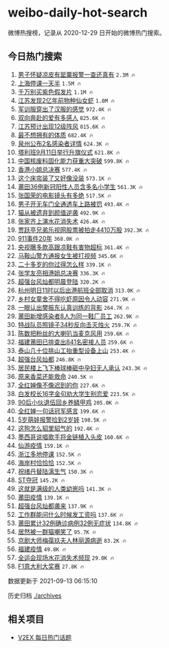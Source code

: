 # weibo-daily-hot-search

微博热搜榜，记录从 2020-12-29 日开始的微博热门搜索。

## 今日热门搜索

<!-- BEGIN -->

1. [男子怀疑凉皮有罂粟报警一查还真有](https://s.weibo.com/weibo?q=%23%E7%94%B7%E5%AD%90%E6%80%80%E7%96%91%E5%87%89%E7%9A%AE%E6%9C%89%E7%BD%82%E7%B2%9F%E6%8A%A5%E8%AD%A6%E4%B8%80%E6%9F%A5%E8%BF%98%E7%9C%9F%E6%9C%89%23&Refer=top) `2.3M 🔥`
1. [上海停课一天半](https://s.weibo.com/weibo?q=%23%E4%B8%8A%E6%B5%B7%E5%81%9C%E8%AF%BE%E4%B8%80%E5%A4%A9%E5%8D%8A%23&Refer=top) `1.5M 🔥`
1. [千万别买紫色假发片](https://s.weibo.com/weibo?q=%23%E5%8D%83%E4%B8%87%E5%88%AB%E4%B9%B0%E7%B4%AB%E8%89%B2%E5%81%87%E5%8F%91%E7%89%87%23&Refer=top) `1.1M 🔥`
1. [江苏发现2亿年前物种仙女虾](https://s.weibo.com/weibo?q=%23%E6%B1%9F%E8%8B%8F%E5%8F%91%E7%8E%B02%E4%BA%BF%E5%B9%B4%E5%89%8D%E7%89%A9%E7%A7%8D%E4%BB%99%E5%A5%B3%E8%99%BE%23&Refer=top) `1.0M 🔥`
1. [军训服穿出了汉服的感觉](https://s.weibo.com/weibo?q=%23%E5%86%9B%E8%AE%AD%E6%9C%8D%E7%A9%BF%E5%87%BA%E4%BA%86%E6%B1%89%E6%9C%8D%E7%9A%84%E6%84%9F%E8%A7%89%23&Refer=top) `972.4K 🔥`
1. [双向奔赴的爱有多感人](https://s.weibo.com/weibo?q=%23%E5%8F%8C%E5%90%91%E5%A5%94%E8%B5%B4%E7%9A%84%E7%88%B1%E6%9C%89%E5%A4%9A%E6%84%9F%E4%BA%BA%23&Refer=top) `825.6K 🔥`
1. [江苏预计出现12级阵风](https://s.weibo.com/weibo?q=%23%E6%B1%9F%E8%8B%8F%E9%A2%84%E8%AE%A1%E5%87%BA%E7%8E%B012%E7%BA%A7%E9%98%B5%E9%A3%8E%23&Refer=top) `815.6K 🔥`
1. [最不想拥有的体质](https://s.weibo.com/weibo?q=%23%E6%9C%80%E4%B8%8D%E6%83%B3%E6%8B%A5%E6%9C%89%E7%9A%84%E4%BD%93%E8%B4%A8%23&Refer=top) `682.4K 🔥`
1. [泉州公布2名感染者详情](https://s.weibo.com/weibo?q=%E6%B3%89%E5%B7%9E%E5%85%AC%E5%B8%832%E5%90%8D%E6%84%9F%E6%9F%93%E8%80%85%E8%AF%A6%E6%83%85&Refer=top) `624.3K 🔥`
1. [塔利班9月11日举行升旗仪式](https://s.weibo.com/weibo?q=%23%E5%A1%94%E5%88%A9%E7%8F%AD9%E6%9C%8811%E6%97%A5%E4%B8%BE%E8%A1%8C%E5%8D%87%E6%97%97%E4%BB%AA%E5%BC%8F%23&Refer=top) `621.8K 🔥`
1. [中国核废料固化能力获重大突破](https://s.weibo.com/weibo?q=%23%E4%B8%AD%E5%9B%BD%E6%A0%B8%E5%BA%9F%E6%96%99%E5%9B%BA%E5%8C%96%E8%83%BD%E5%8A%9B%E8%8E%B7%E9%87%8D%E5%A4%A7%E7%AA%81%E7%A0%B4%23&Refer=top) `599.8K 🔥`
1. [香港小姐总决赛](https://s.weibo.com/weibo?q=%E9%A6%99%E6%B8%AF%E5%B0%8F%E5%A7%90%E6%80%BB%E5%86%B3%E8%B5%9B&Refer=top) `577.4K 🔥`
1. [这个床帘装了又好像没装](https://s.weibo.com/weibo?q=%23%E8%BF%99%E4%B8%AA%E5%BA%8A%E5%B8%98%E8%A3%85%E4%BA%86%E5%8F%88%E5%A5%BD%E5%83%8F%E6%B2%A1%E8%A3%85%23&Refer=top) `573.1K 🔥`
1. [莆田36例新冠阳性人员含多名小学生](https://s.weibo.com/weibo?q=%23%E8%8E%86%E7%94%B036%E4%BE%8B%E6%96%B0%E5%86%A0%E9%98%B3%E6%80%A7%E4%BA%BA%E5%91%98%E5%90%AB%E5%A4%9A%E5%90%8D%E5%B0%8F%E5%AD%A6%E7%94%9F%23&Refer=top) `561.3K 🔥`
1. [张国荣的电影镜头有多绝](https://s.weibo.com/weibo?q=%23%E5%BC%A0%E5%9B%BD%E8%8D%A3%E7%9A%84%E7%94%B5%E5%BD%B1%E9%95%9C%E5%A4%B4%E6%9C%89%E5%A4%9A%E7%BB%9D%23&Refer=top) `517.5K 🔥`
1. [男子开无车门全通透车上路被罚](https://s.weibo.com/weibo?q=%23%E7%94%B7%E5%AD%90%E5%BC%80%E6%97%A0%E8%BD%A6%E9%97%A8%E5%85%A8%E9%80%9A%E9%80%8F%E8%BD%A6%E4%B8%8A%E8%B7%AF%E8%A2%AB%E7%BD%9A%23&Refer=top) `493.4K 🔥`
1. [猫从被遗弃到颜值逆袭](https://s.weibo.com/weibo?q=%23%E7%8C%AB%E4%BB%8E%E8%A2%AB%E9%81%97%E5%BC%83%E5%88%B0%E9%A2%9C%E5%80%BC%E9%80%86%E8%A2%AD%23&Refer=top) `492.9K 🔥`
1. [张家齐上演水花消失术](https://s.weibo.com/weibo?q=%23%E5%BC%A0%E5%AE%B6%E9%BD%90%E4%B8%8A%E6%BC%94%E6%B0%B4%E8%8A%B1%E6%B6%88%E5%A4%B1%E6%9C%AF%23&Refer=top) `426.4K 🔥`
1. [贾跃亭兄弟乐视网股票被拍走4410万股](https://s.weibo.com/weibo?q=%23%E8%B4%BE%E8%B7%83%E4%BA%AD%E5%85%84%E5%BC%9F%E4%B9%90%E8%A7%86%E7%BD%91%E8%82%A1%E7%A5%A8%E8%A2%AB%E6%8B%8D%E8%B5%B04410%E4%B8%87%E8%82%A1%23&Refer=top) `392.3K 🔥`
1. [911事件20年](https://s.weibo.com/weibo?q=%23911%E4%BA%8B%E4%BB%B620%E5%B9%B4%23&Refer=top) `368.0K 🔥`
1. [央视曝多款高跟凉鞋有害物超标](https://s.weibo.com/weibo?q=%23%E5%A4%AE%E8%A7%86%E6%9B%9D%E5%A4%9A%E6%AC%BE%E9%AB%98%E8%B7%9F%E5%87%89%E9%9E%8B%E6%9C%89%E5%AE%B3%E7%89%A9%E8%B6%85%E6%A0%87%23&Refer=top) `361.4K 🔥`
1. [马鞍山警方通报女生被打视频](https://s.weibo.com/weibo?q=%23%E9%A9%AC%E9%9E%8D%E5%B1%B1%E8%AD%A6%E6%96%B9%E9%80%9A%E6%8A%A5%E5%A5%B3%E7%94%9F%E8%A2%AB%E6%89%93%E8%A7%86%E9%A2%91%23&Refer=top) `345.6K 🔥`
1. [二十多岁的你过得怎么样](https://s.weibo.com/weibo?q=%23%E4%BA%8C%E5%8D%81%E5%A4%9A%E5%B2%81%E7%9A%84%E4%BD%A0%E8%BF%87%E5%BE%97%E6%80%8E%E4%B9%88%E6%A0%B7%23&Refer=top) `339.1K 🔥`
1. [张学友亮相港姐总决赛](https://s.weibo.com/weibo?q=%23%E5%BC%A0%E5%AD%A6%E5%8F%8B%E4%BA%AE%E7%9B%B8%E6%B8%AF%E5%A7%90%E6%80%BB%E5%86%B3%E8%B5%9B%23&Refer=top) `336.3K 🔥`
1. [超强台风灿都明晨登陆](https://s.weibo.com/weibo?q=%23%E8%B6%85%E5%BC%BA%E5%8F%B0%E9%A3%8E%E7%81%BF%E9%83%BD%E6%98%8E%E6%99%A8%E7%99%BB%E9%99%86%23&Refer=top) `320.2K 🔥`
1. [杭州明日11时以后出港航班全部取消](https://s.weibo.com/weibo?q=%23%E6%9D%AD%E5%B7%9E%E6%98%8E%E6%97%A511%E6%97%B6%E4%BB%A5%E5%90%8E%E5%87%BA%E6%B8%AF%E8%88%AA%E7%8F%AD%E5%85%A8%E9%83%A8%E5%8F%96%E6%B6%88%23&Refer=top) `313.0K 🔥`
1. [乡村女童舍不得吃虾原因令人动容](https://s.weibo.com/weibo?q=%23%E4%B9%A1%E6%9D%91%E5%A5%B3%E7%AB%A5%E8%88%8D%E4%B8%8D%E5%BE%97%E5%90%83%E8%99%BE%E5%8E%9F%E5%9B%A0%E4%BB%A4%E4%BA%BA%E5%8A%A8%E5%AE%B9%23&Refer=top) `271.9K 🔥`
1. [一眼认出樊振东认真训练的背影](https://s.weibo.com/weibo?q=%23%E4%B8%80%E7%9C%BC%E8%AE%A4%E5%87%BA%E6%A8%8A%E6%8C%AF%E4%B8%9C%E8%AE%A4%E7%9C%9F%E8%AE%AD%E7%BB%83%E7%9A%84%E8%83%8C%E5%BD%B1%23&Refer=top) `264.7K 🔥`
1. [莆田新增感染者8人为同一鞋厂员工](https://s.weibo.com/weibo?q=%23%E8%8E%86%E7%94%B0%E6%96%B0%E5%A2%9E%E6%84%9F%E6%9F%93%E8%80%858%E4%BA%BA%E4%B8%BA%E5%90%8C%E4%B8%80%E9%9E%8B%E5%8E%82%E5%91%98%E5%B7%A5%23&Refer=top) `262.9K 🔥`
1. [特战队员照镜子34秒反向击灭烛火](https://s.weibo.com/weibo?q=%23%E7%89%B9%E6%88%98%E9%98%9F%E5%91%98%E7%85%A7%E9%95%9C%E5%AD%9034%E7%A7%92%E5%8F%8D%E5%90%91%E5%87%BB%E7%81%AD%E7%83%9B%E7%81%AB%23&Refer=top) `259.7K 🔥`
1. [陈数把粉丝的大喇叭当麦克风用](https://s.weibo.com/weibo?q=%23%E9%99%88%E6%95%B0%E6%8A%8A%E7%B2%89%E4%B8%9D%E7%9A%84%E5%A4%A7%E5%96%87%E5%8F%AD%E5%BD%93%E9%BA%A6%E5%85%8B%E9%A3%8E%E7%94%A8%23&Refer=top) `259.6K 🔥`
1. [福建莆田已排查出841名密接人员](https://s.weibo.com/weibo?q=%23%E7%A6%8F%E5%BB%BA%E8%8E%86%E7%94%B0%E5%B7%B2%E6%8E%92%E6%9F%A5%E5%87%BA841%E5%90%8D%E5%AF%86%E6%8E%A5%E4%BA%BA%E5%91%98%23&Refer=top) `259.6K 🔥`
1. [泰山几十位挑山工抬重型设备上山](https://s.weibo.com/weibo?q=%23%E6%B3%B0%E5%B1%B1%E5%87%A0%E5%8D%81%E4%BD%8D%E6%8C%91%E5%B1%B1%E5%B7%A5%E6%8A%AC%E9%87%8D%E5%9E%8B%E8%AE%BE%E5%A4%87%E4%B8%8A%E5%B1%B1%23&Refer=top) `253.4K 🔥`
1. [超强台风灿都](https://s.weibo.com/weibo?q=%23%E8%B6%85%E5%BC%BA%E5%8F%B0%E9%A3%8E%E7%81%BF%E9%83%BD%23&Refer=top) `246.8K 🔥`
1. [居民楼上飞下棒球棒砸中孕妇无人承认](https://s.weibo.com/weibo?q=%23%E5%B1%85%E6%B0%91%E6%A5%BC%E4%B8%8A%E9%A3%9E%E4%B8%8B%E6%A3%92%E7%90%83%E6%A3%92%E7%A0%B8%E4%B8%AD%E5%AD%95%E5%A6%87%E6%97%A0%E4%BA%BA%E6%89%BF%E8%AE%A4%23&Refer=top) `243.3K 🔥`
1. [原来香菜还能救命](https://s.weibo.com/weibo?q=%23%E5%8E%9F%E6%9D%A5%E9%A6%99%E8%8F%9C%E8%BF%98%E8%83%BD%E6%95%91%E5%91%BD%23&Refer=top) `240.5K 🔥`
1. [全红婵像不像迟到的你](https://s.weibo.com/weibo?q=%23%E5%85%A8%E7%BA%A2%E5%A9%B5%E5%83%8F%E4%B8%8D%E5%83%8F%E8%BF%9F%E5%88%B0%E7%9A%84%E4%BD%A0%23&Refer=top) `227.6K 🔥`
1. [白发校长16字金句劝大学生别恋爱](https://s.weibo.com/weibo?q=%23%E7%99%BD%E5%8F%91%E6%A0%A1%E9%95%BF16%E5%AD%97%E9%87%91%E5%8F%A5%E5%8A%9D%E5%A4%A7%E5%AD%A6%E7%94%9F%E5%88%AB%E6%81%8B%E7%88%B1%23&Refer=top) `223.5K 🔥`
1. [90后小伙退伍回乡养鳞甲鸡](https://s.weibo.com/weibo?q=%2390%E5%90%8E%E5%B0%8F%E4%BC%99%E9%80%80%E4%BC%8D%E5%9B%9E%E4%B9%A1%E5%85%BB%E9%B3%9E%E7%94%B2%E9%B8%A1%23&Refer=top) `205.0K 🔥`
1. [全红婵一句话冠军感言](https://s.weibo.com/weibo?q=%23%E5%85%A8%E7%BA%A2%E5%A9%B5%E4%B8%80%E5%8F%A5%E8%AF%9D%E5%86%A0%E5%86%9B%E6%84%9F%E8%A8%80%23&Refer=top) `199.6K 🔥`
1. [5岁萌娃报警捡到2岁娃](https://s.weibo.com/weibo?q=%235%E5%B2%81%E8%90%8C%E5%A8%83%E6%8A%A5%E8%AD%A6%E6%8D%A1%E5%88%B02%E5%B2%81%E5%A8%83%23&Refer=top) `198.5K 🔥`
1. [这狗怎么貂里貂气的](https://s.weibo.com/weibo?q=%23%E8%BF%99%E7%8B%97%E6%80%8E%E4%B9%88%E8%B2%82%E9%87%8C%E8%B2%82%E6%B0%94%E7%9A%84%23&Refer=top) `192.4K 🔥`
1. [墨西哥说唱歌手将金链植入头皮](https://s.weibo.com/weibo?q=%23%E5%A2%A8%E8%A5%BF%E5%93%A5%E8%AF%B4%E5%94%B1%E6%AD%8C%E6%89%8B%E5%B0%86%E9%87%91%E9%93%BE%E6%A4%8D%E5%85%A5%E5%A4%B4%E7%9A%AE%23&Refer=top) `160.6K 🔥`
1. [仙游疫情](https://s.weibo.com/weibo?q=%23%E4%BB%99%E6%B8%B8%E7%96%AB%E6%83%85%23&Refer=top) `159.1K 🔥`
1. [浙江多地停课](https://s.weibo.com/weibo?q=%23%E6%B5%99%E6%B1%9F%E5%A4%9A%E5%9C%B0%E5%81%9C%E8%AF%BE%23&Refer=top) `152.5K 🔥`
1. [海岸村恰恰恰](https://s.weibo.com/weibo?q=%23%E6%B5%B7%E5%B2%B8%E6%9D%91%E6%81%B0%E6%81%B0%E6%81%B0%23&Refer=top) `152.5K 🔥`
1. [祝绪丹替陆漓生气](https://s.weibo.com/weibo?q=%E7%A5%9D%E7%BB%AA%E4%B8%B9%E6%9B%BF%E9%99%86%E6%BC%93%E7%94%9F%E6%B0%94&Refer=top) `150.3K 🔥`
1. [ST夺冠](https://s.weibo.com/weibo?q=ST%E5%A4%BA%E5%86%A0&Refer=top) `145.2K 🔥`
1. [这就是满级的人类幼崽吗](https://s.weibo.com/weibo?q=%23%E8%BF%99%E5%B0%B1%E6%98%AF%E6%BB%A1%E7%BA%A7%E7%9A%84%E4%BA%BA%E7%B1%BB%E5%B9%BC%E5%B4%BD%E5%90%97%23&Refer=top) `141.3K 🔥`
1. [莆田疫情](https://s.weibo.com/weibo?q=%E8%8E%86%E7%94%B0%E7%96%AB%E6%83%85&Refer=top) `139.1K 🔥`
1. [超强台风灿都袭来](https://s.weibo.com/weibo?q=%23%E8%B6%85%E5%BC%BA%E5%8F%B0%E9%A3%8E%E7%81%BF%E9%83%BD%E8%A2%AD%E6%9D%A5%23&Refer=top) `137.9K 🔥`
1. [工作群能问什么时候发工资吗](https://s.weibo.com/weibo?q=%23%E5%B7%A5%E4%BD%9C%E7%BE%A4%E8%83%BD%E9%97%AE%E4%BB%80%E4%B9%88%E6%97%B6%E5%80%99%E5%8F%91%E5%B7%A5%E8%B5%84%E5%90%97%23&Refer=top) `137.6K 🔥`
1. [莆田累计32例确诊病例32例无症状](https://s.weibo.com/weibo?q=%23%E8%8E%86%E7%94%B0%E7%B4%AF%E8%AE%A132%E4%BE%8B%E7%A1%AE%E8%AF%8A%E7%97%85%E4%BE%8B32%E4%BE%8B%E6%97%A0%E7%97%87%E7%8A%B6%23&Refer=top) `134.8K 🔥`
1. [居然被一群猫嘲笑了](https://s.weibo.com/weibo?q=%23%E5%B1%85%E7%84%B6%E8%A2%AB%E4%B8%80%E7%BE%A4%E7%8C%AB%E5%98%B2%E7%AC%91%E4%BA%86%23&Refer=top) `95.7K 🔥`
1. [京剧大师梅葆玖夫人林丽源病逝](https://s.weibo.com/weibo?q=%E4%BA%AC%E5%89%A7%E5%A4%A7%E5%B8%88%E6%A2%85%E8%91%86%E7%8E%96%E5%A4%AB%E4%BA%BA%E6%9E%97%E4%B8%BD%E6%BA%90%E7%97%85%E9%80%9D&Refer=top) `83.2K 🔥`
1. [福建疫情](https://s.weibo.com/weibo?q=%23%E7%A6%8F%E5%BB%BA%E7%96%AB%E6%83%85%23&Refer=top) `49.8K 🔥`
1. [全运会现场水花消失术频现](https://s.weibo.com/weibo?q=%23%E5%85%A8%E8%BF%90%E4%BC%9A%E7%8E%B0%E5%9C%BA%E6%B0%B4%E8%8A%B1%E6%B6%88%E5%A4%B1%E6%9C%AF%E9%A2%91%E7%8E%B0%23&Refer=top) `29.0K 🔥`
1. [F1意大利大奖赛](https://s.weibo.com/weibo?q=%23F1%E6%84%8F%E5%A4%A7%E5%88%A9%E5%A4%A7%E5%A5%96%E8%B5%9B%23&Refer=top) `27.8K 🔥`

数据更新于 2021-09-13 06:15:10

<!-- END -->

历史归档 [./archives](./archives)

## 相关项目

- [V2EX 每日热门话题](https://github.com/boojack/v2ex-daily-hot-topic)
